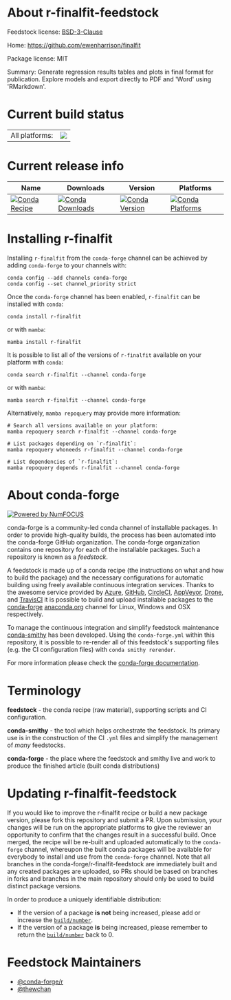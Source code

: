 About r-finalfit-feedstock
==========================

Feedstock license: [BSD-3-Clause](https://github.com/conda-forge/r-finalfit-feedstock/blob/main/LICENSE.txt)

Home: https://github.com/ewenharrison/finalfit

Package license: MIT

Summary: Generate regression results tables and plots in final format for publication. Explore models and export directly to PDF and 'Word' using 'RMarkdown'.

Current build status
====================


<table><tr><td>All platforms:</td>
    <td>
      <a href="https://dev.azure.com/conda-forge/feedstock-builds/_build/latest?definitionId=18112&branchName=main">
        <img src="https://dev.azure.com/conda-forge/feedstock-builds/_apis/build/status/r-finalfit-feedstock?branchName=main">
      </a>
    </td>
  </tr>
</table>

Current release info
====================

| Name | Downloads | Version | Platforms |
| --- | --- | --- | --- |
| [![Conda Recipe](https://img.shields.io/badge/recipe-r--finalfit-green.svg)](https://anaconda.org/conda-forge/r-finalfit) | [![Conda Downloads](https://img.shields.io/conda/dn/conda-forge/r-finalfit.svg)](https://anaconda.org/conda-forge/r-finalfit) | [![Conda Version](https://img.shields.io/conda/vn/conda-forge/r-finalfit.svg)](https://anaconda.org/conda-forge/r-finalfit) | [![Conda Platforms](https://img.shields.io/conda/pn/conda-forge/r-finalfit.svg)](https://anaconda.org/conda-forge/r-finalfit) |

Installing r-finalfit
=====================

Installing `r-finalfit` from the `conda-forge` channel can be achieved by adding `conda-forge` to your channels with:

```
conda config --add channels conda-forge
conda config --set channel_priority strict
```

Once the `conda-forge` channel has been enabled, `r-finalfit` can be installed with `conda`:

```
conda install r-finalfit
```

or with `mamba`:

```
mamba install r-finalfit
```

It is possible to list all of the versions of `r-finalfit` available on your platform with `conda`:

```
conda search r-finalfit --channel conda-forge
```

or with `mamba`:

```
mamba search r-finalfit --channel conda-forge
```

Alternatively, `mamba repoquery` may provide more information:

```
# Search all versions available on your platform:
mamba repoquery search r-finalfit --channel conda-forge

# List packages depending on `r-finalfit`:
mamba repoquery whoneeds r-finalfit --channel conda-forge

# List dependencies of `r-finalfit`:
mamba repoquery depends r-finalfit --channel conda-forge
```


About conda-forge
=================

[![Powered by
NumFOCUS](https://img.shields.io/badge/powered%20by-NumFOCUS-orange.svg?style=flat&colorA=E1523D&colorB=007D8A)](https://numfocus.org)

conda-forge is a community-led conda channel of installable packages.
In order to provide high-quality builds, the process has been automated into the
conda-forge GitHub organization. The conda-forge organization contains one repository
for each of the installable packages. Such a repository is known as a *feedstock*.

A feedstock is made up of a conda recipe (the instructions on what and how to build
the package) and the necessary configurations for automatic building using freely
available continuous integration services. Thanks to the awesome service provided by
[Azure](https://azure.microsoft.com/en-us/services/devops/), [GitHub](https://github.com/),
[CircleCI](https://circleci.com/), [AppVeyor](https://www.appveyor.com/),
[Drone](https://cloud.drone.io/welcome), and [TravisCI](https://travis-ci.com/)
it is possible to build and upload installable packages to the
[conda-forge](https://anaconda.org/conda-forge) [anaconda.org](https://anaconda.org/)
channel for Linux, Windows and OSX respectively.

To manage the continuous integration and simplify feedstock maintenance
[conda-smithy](https://github.com/conda-forge/conda-smithy) has been developed.
Using the ``conda-forge.yml`` within this repository, it is possible to re-render all of
this feedstock's supporting files (e.g. the CI configuration files) with ``conda smithy rerender``.

For more information please check the [conda-forge documentation](https://conda-forge.org/docs/).

Terminology
===========

**feedstock** - the conda recipe (raw material), supporting scripts and CI configuration.

**conda-smithy** - the tool which helps orchestrate the feedstock.
                   Its primary use is in the construction of the CI ``.yml`` files
                   and simplify the management of *many* feedstocks.

**conda-forge** - the place where the feedstock and smithy live and work to
                  produce the finished article (built conda distributions)


Updating r-finalfit-feedstock
=============================

If you would like to improve the r-finalfit recipe or build a new
package version, please fork this repository and submit a PR. Upon submission,
your changes will be run on the appropriate platforms to give the reviewer an
opportunity to confirm that the changes result in a successful build. Once
merged, the recipe will be re-built and uploaded automatically to the
`conda-forge` channel, whereupon the built conda packages will be available for
everybody to install and use from the `conda-forge` channel.
Note that all branches in the conda-forge/r-finalfit-feedstock are
immediately built and any created packages are uploaded, so PRs should be based
on branches in forks and branches in the main repository should only be used to
build distinct package versions.

In order to produce a uniquely identifiable distribution:
 * If the version of a package **is not** being increased, please add or increase
   the [``build/number``](https://docs.conda.io/projects/conda-build/en/latest/resources/define-metadata.html#build-number-and-string).
 * If the version of a package **is** being increased, please remember to return
   the [``build/number``](https://docs.conda.io/projects/conda-build/en/latest/resources/define-metadata.html#build-number-and-string)
   back to 0.

Feedstock Maintainers
=====================

* [@conda-forge/r](https://github.com/orgs/conda-forge/teams/r/)
* [@thewchan](https://github.com/thewchan/)

